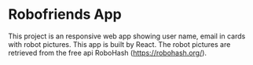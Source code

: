# Robofriends App 

This project is an responsive web app showing user name, email in cards with robot pictures. 
This app is built by React. The robot pictures are retrieved from the free api RoboHash (https://robohash.org/). 
